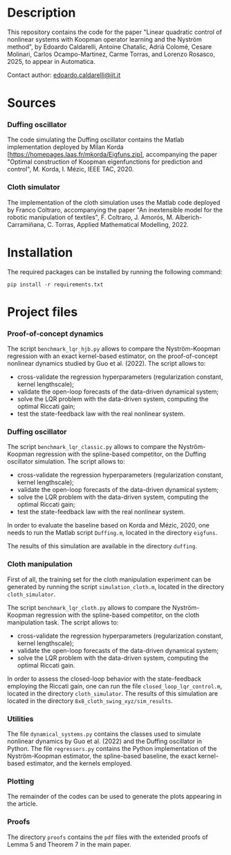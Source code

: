 # Description
This repository contains the code for the paper "Linear quadratic control of nonlinear systems with Koopman operator learning and the Nyström method", 
by Edoardo Caldarelli, Antoine Chatalic, Adrià Colomé, Cesare Molinari, Carlos Ocampo-Martinez, Carme Torras, and Lorenzo Rosasco, 2025, 
to appear in Automatica.


Contact author: edoardo.caldarelli@iit.it
# Sources

### Duffing oscillator

The code simulating the Duffing oscillator contains the Matlab implementation deployed by Milan Korda [https://homepages.laas.fr/mkorda/Eigfuns.zip], 
accompanying the paper "Optimal construction of Koopman eigenfunctions for prediction and control", M. Korda, I. Mézic, IEEE TAC, 2020.

### Cloth simulator
The implementation of the cloth simulation uses the Matlab code deployed by Franco Coltraro, accompanying the paper 
"An inextensible model for the robotic manipulation of textiles", F. Coltraro, J. Amorós, M. Alberich-Carramiñana, C. Torras, 
Applied Mathematical Modelling, 2022.

# Installation
The required packages can be installed by running the following command:

```pip install -r requirements.txt```

# Project files

### Proof-of-concept dynamics

The script ```benchmark_lqr_hjb.py``` allows to compare the Nyström-Koopman regression with an exact kernel-based estimator, on the proof-of-concept nonlinear dynamics studied by Guo et al. (2022). The script allows to:
- cross-validate the regression hyperparameters (regularization constant, kernel lengthscale);
- validate the open-loop forecasts of the data-driven dynamical system;
- solve the LQR problem with the data-driven system, computing the optimal Riccati gain;
- test the state-feedback law with the real nonlinear system.

### Duffing oscillator

The script ```benchmark_lqr_classic.py``` allows to compare the Nyström-Koopman regression with the spline-based 
competitor, on the Duffing oscillator simulation. The script allows to:
- cross-validate the regression hyperparameters (regularization constant, kernel lengthscale);
- validate the open-loop forecasts of the data-driven dynamical system;
- solve the LQR problem with the data-driven system, computing the optimal Riccati gain;
- test the state-feedback law with the real nonlinear system.

In order to evaluate the baseline based on Korda and Mézic, 2020, one needs to run the Matlab script ```Duffing.m```, located in
the directory ```eigfuns```.

The results of this simulation are available in the directory ```duffing```.

### Cloth manipulation

First of all, the training set for the cloth manipulation experiment can be generated by running the script ```simulation_cloth.m```,
located in the directory ```cloth_simulator```.

The script ```benchmark_lqr_cloth.py``` allows to compare the Nyström-Koopman regression with the spline-based 
competitor, on the cloth manipulation task. The script allows to:
- cross-validate the regression hyperparameters (regularization constant, kernel lengthscale);
- validate the open-loop forecasts of the data-driven dynamical system;
- solve the LQR problem with the data-driven system, computing the optimal Riccati gain.

In order to assess the closed-loop behavior with the state-feedback employing the Riccati gain, 
one can run the file ```closed_loop_lqr_control.m```, located in the directory ```cloth_simulator```.
The results of this simulation are located in the directory ```8x8_cloth_swing_xyz/sim_results```.

### Utilities

The file ```dynamical_systems.py``` contains the classes used to simulate nonlinear dynamics by Guo et al. (2022) and the Duffing oscillator in Python.
The file ```regressors.py``` contains the Python implementation of the Nyström-Koopman estimator, the spline-based baseline, the exact kernel-based estimator,
and the kernels employed.

### Plotting

The remainder of the codes can be used to generate the plots appearing in the article.


### Proofs

The directory ```proofs``` contains the ```pdf``` files with the extended proofs of Lemma 5 and Theorem 7 in the main paper.
